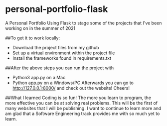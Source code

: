 # personal-portfolio-flask
A Personal Portfolio Using Flask to stage some of the projects
that I've been working on in the summer of 2021

##To get it to work locally:
- Download the project files from my github
- Set up a virtual environment within the project file
- Install the frameworks found in requirements.txt

##After the above steps you can run the project with
- Python3 app.py on a Mac
- Python app.py on a Windows/PC
Afterwards you can go to http://127.0.0.1:8000/ and check out 
the website! Cheers!
  
##What I learned
Coding is so fun! The more you learn to program, the more effective you can be at solving real
problems. This will be the first of many websites that I will be publishing.
I want to continue to learn more and am glad that a Software Engineering track
provides me with so much yet to learn.
